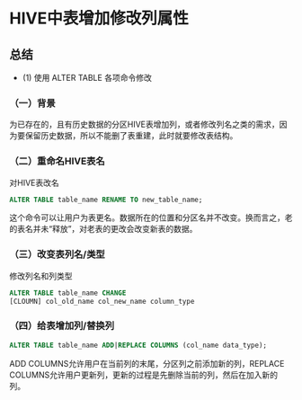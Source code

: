 #  HIVE中表增加修改列属性

## 总结
+ (1) 使用 ALTER TABLE 各项命令修改

### （一）背景
为已存在的，且有历史数据的分区HIVE表增加列，或者修改列名之类的需求，因为要保留历史数据，所以不能删了表重建，此时就要修改表结构。


### （二）重命名HIVE表名
对HIVE表改名
```sql
ALTER TABLE table_name RENAME TO new_table_name;
```
这个命令可以让用户为表更名。数据所在的位置和分区名并不改变。换而言之，老的表名并未“释放”，对老表的更改会改变新表的数据。

### （三）改变表列名/类型
修改列名和列类型
```sql
ALTER TABLE table_name CHANGE
[CLOUMN] col_old_name col_new_name column_type
```

### （四）给表增加列/替换列
```sql
ALTER TABLE table_name ADD|REPLACE COLUMNS (col_name data_type);
```
ADD COLUMNS允许用户在当前列的末尾，分区列之前添加新的列，REPLACE COLUMNS允许用户更新列，更新的过程是先删除当前的列，然后在加入新的列。
